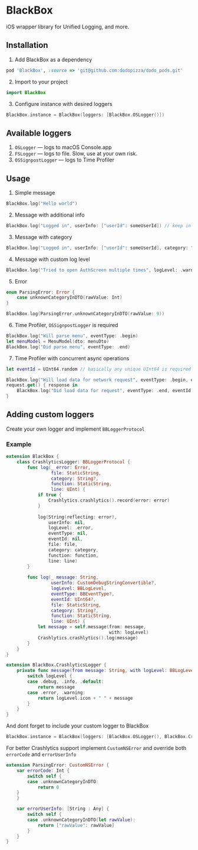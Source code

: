 # BlackBox
iOS wrapper library for Unified Logging, and more.

## Installation

1. Add BlackBox as a dependency
```ruby
pod 'BlackBox', :source => 'git@github.com:dodopizza/dodo_pods.git'
```
2. Import to your project
```swift
import BlackBox
```
3. Configure instance with desired loggers
```swift
BlackBox.instance = BlackBox(loggers: [BlackBox.OSLogger()])
```

## Available loggers
1. `OSLogger` — logs to macOS Console.app
2. `FSLogger` — logs to file. Slow, use at your own risk.
3. `OSSignpostLogger` — logs to Time Profiler

## Usage
1. Simple message
```swift
BlackBox.log("Hello world")
```
2. Message with additional info
```swift
BlackBox.log("Logged in", userInfo: ["userId": someUserId]) // keep in mind to not include sensitive info in logs
```
3. Message with category
```swift
BlackBox.log("Logged in", userInfo: ["userId": someUserId], category: "App lifecycle") // keep in mind to not include sensitive info in logs
```
4. Message with custom log level
```swift
BlackBox.log("Tried to open AuthScreen multiple times", logLevel: .warning)
```
5. Error
```swift
enum ParsingError: Error {
    case unknownCategoryInDTO(rawValue: Int)
}

BlackBox.log(ParsingError.unknownCategoryInDTO(rawValue: 9))
```
6. Time Profiler, `OSSignpostLogger` is required
```swift
BlackBox.log("Will parse menu", eventType: .begin)
let menuModel = MenuModel(dto: menuDto)
BlackBox.log("Did parse menu", eventType: .end)
```
7. Time Profiler with concurrent async operations
```swift
let eventId = UInt64.random // basically any unique UInt64 is required

BlackBox.log("Will load data for network request", eventType: .begin, eventId: eventId)
request.get() { response in
    BlackBox.log("Did load data for request", eventType: .end, eventId: eventId)
}
```

## Adding custom loggers
Create your own logger and implement `BBLoggerProtocol`

### Example
```swift
extension BlackBox {
    class CrashlyticsLogger: BBLoggerProtocol {
        func log(_ error: Error,
                 file: StaticString,
                 category: String?,
                 function: StaticString,
                 line: UInt) {
            if true {
                Crashlytics.crashlytics().record(error: error)
            }
            
            log(String(reflecting: error),
                userInfo: nil,
                logLevel: .error,
                eventType: nil,
                eventId: nil,
                file: file,
                category: category,
                function: function,
                line: line)
        }
        
        func log(_ message: String,
                 userInfo: CustomDebugStringConvertible?,
                 logLevel: BBLogLevel,
                 eventType: BBEventType?,
                 eventId: UInt64?,
                 file: StaticString,
                 category: String?,
                 function: StaticString,
                 line: UInt) {
            let message = self.message(from: message,
                                       with: logLevel)
            Crashlytics.crashlytics().log(message)
        }
    }
}

extension BlackBox.CrashlyticsLogger {
    private func message(from message: String, with logLevel: BBLogLevel) -> String {
        switch logLevel {
        case .debug, .info, .default:
            return message
        case .error, .warning:
            return logLevel.icon + " " + message
        }
    }
}
```
And dont forget to include your custom logger to BlackBox
```swift
BlackBox.instance = BlackBox(loggers: [BlackBox.OSLogger(), BlackBox.CrashlyticsLogger()])
```

For better Crashlytics support implement `CustomNSError` and override both `errorCode` and `errorUserInfo` 
```swift
extension ParsingError: CustomNSError {
    var errorCode: Int {
        switch self {
        case .unknownCategoryInDTO:
            return 0
	}
    }

    var errorUserInfo: [String : Any] {
        switch self {
        case .unknownCategoryInDTO(let rawValue):
            return ["rawValue": rawValue]
        }
    }
}
```
